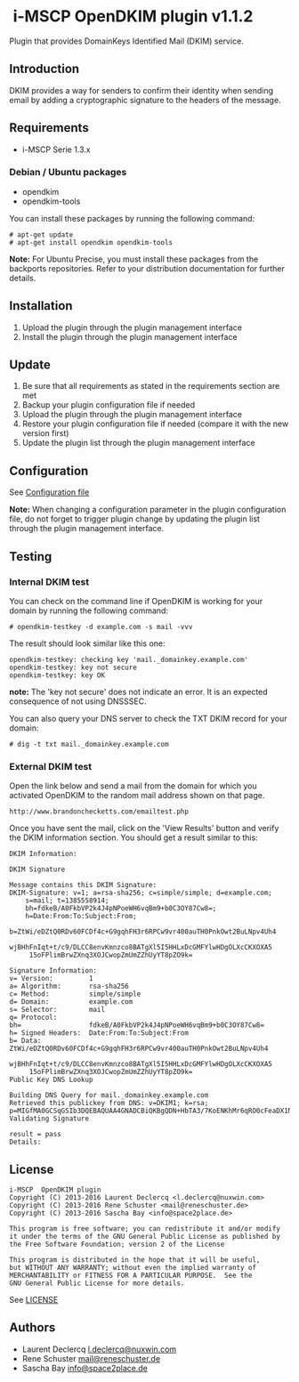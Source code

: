 #  i-MSCP OpenDKIM plugin v1.1.2

Plugin that provides DomainKeys Identified Mail (DKIM) service.

## Introduction

DKIM provides a way for senders to confirm their identity when sending email by adding a cryptographic signature to the
headers of the message.

## Requirements

* i-MSCP Serie 1.3.x

### Debian / Ubuntu packages

* opendkim
* opendkim-tools

You can install these packages by running the following command:

```
# apt-get update
# apt-get install opendkim opendkim-tools
```

**Note:** For Ubuntu Precise, you must install these packages from the backports repositories. Refer to your
distribution documentation for further details.

## Installation

1. Upload the plugin through the plugin management interface
2. Install the plugin through the plugin management interface

## Update

1. Be sure that all requirements as stated in the requirements section are met
2. Backup your plugin configuration file if needed
3. Upload the plugin through the plugin management interface
4. Restore your plugin configuration file if needed (compare it with the new version first)
5. Update the plugin list through the plugin management interface

## Configuration

See [Configuration file](../OpenDKIM/config.php)

**Note:** When changing a configuration parameter in the plugin configuration file, do not forget to trigger plugin
change by updating the plugin list through the plugin management interface.

## Testing

### Internal DKIM test

You can check on the command line if OpenDKIM is working for your domain by running the following command:

```
# opendkim-testkey -d example.com -s mail -vvv
```

The result should look similar like this one:

```
opendkim-testkey: checking key 'mail._domainkey.example.com'
opendkim-testkey: key not secure
opendkim-testkey: key OK
```

**note:** The 'key not secure' does not indicate an error. It is an expected consequence of not using DNSSSEC.

You can also query your DNS server to check the TXT DKIM record for your domain:

```
# dig -t txt mail._domainkey.example.com
```

### External DKIM test

Open the link below and send a mail from the domain for which you activated OpenDKIM to the random mail address shown on
that page.

```
http://www.brandonchecketts.com/emailtest.php
```

Once you have sent the mail, click on the 'View Results' button and verify the DKIM information section. You should get
a result similar to this:

```
DKIM Information:

DKIM Signature

Message contains this DKIM Signature:
DKIM-Signature: v=1; a=rsa-sha256; c=simple/simple; d=example.com;
	s=mail; t=1385558914;
	bh=fdkeB/A0FkbVP2k4J4pNPoeWH6vqBm9+b0C3OY87Cw8=;
	h=Date:From:To:Subject:From;
	b=ZtWi/eDZtQ0RDv60FCDf4c+G9gqhFH3r6RPCw9vr400auTH0PnkOwt2BuLNpv4Uh4
	 wjBHhFnIqt+t/c9/DLCC8envKmnzco8BATgXl5I5HHLxDcGMFYlwHDgOLXcCKXOXA5
	 15oFPlimBrwZXnq3XOJCwopZmUmZZhUyYT8pZO9k=

Signature Information:
v= Version:         1
a= Algorithm:       rsa-sha256
c= Method:          simple/simple
d= Domain:          example.com
s= Selector:        mail
q= Protocol:        
bh=                 fdkeB/A0FkbVP2k4J4pNPoeWH6vqBm9+b0C3OY87Cw8=
h= Signed Headers:  Date:From:To:Subject:From
b= Data:            ZtWi/eDZtQ0RDv60FCDf4c+G9gqhFH3r6RPCw9vr400auTH0PnkOwt2BuLNpv4Uh4
	 wjBHhFnIqt+t/c9/DLCC8envKmnzco8BATgXl5I5HHLxDcGMFYlwHDgOLXcCKXOXA5
	 15oFPlimBrwZXnq3XOJCwopZmUmZZhUyYT8pZO9k=
Public Key DNS Lookup

Building DNS Query for mail._domainkey.example.com
Retrieved this publickey from DNS: v=DKIM1; k=rsa; p=MIGfMA0GCSqGSIb3DQEBAQUAA4GNADCBiQKBgQDN+HbTA3/7KoENKhMr6qRO0cFeaDX1NSD5Xe7zkGhkvOnajIrhycu0XyxzHLTTSbFLq9juJmUbPmP9OVj44o0p/NqoLQ9oWjfkcM+7nq+S4QYGoM7h+SMcxjFm05mo0LdessYi/Sw5z6x87nMkLD/wQViDvctss4srrPTr/hqD+wIDAQAB
Validating Signature

result = pass
Details:  
```

## License

```
i-MSCP  OpenDKIM plugin
Copyright (C) 2013-2016 Laurent Declercq <l.declercq@nuxwin.com>
Copyright (C) 2013-2016 Rene Schuster <mail@reneschuster.de>
Copyright (C) 2013-2016 Sascha Bay <info@space2place.de>

This program is free software; you can redistribute it and/or modify
it under the terms of the GNU General Public License as published by
the Free Software Foundation; version 2 of the License

This program is distributed in the hope that it will be useful,
but WITHOUT ANY WARRANTY; without even the implied warranty of
MERCHANTABILITY or FITNESS FOR A PARTICULAR PURPOSE.  See the
GNU General Public License for more details.
```

See [LICENSE](LICENSE)

## Authors

* Laurent Declercq <l.declercq@nuxwin.com>
* Rene Schuster <mail@reneschuster.de>
* Sascha Bay <info@space2place.de>
